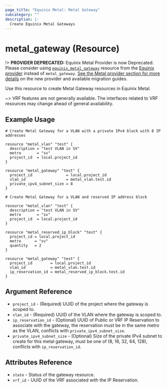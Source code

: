 ```yaml
---
page_title: "Equinix Metal: Metal Gateway"
subcategory: ""
description: |-
  Create Equinix Metal Gateways
---
```


# metal_gateway (Resource)

!> **PROVIDER DEPRECATED:** Equinix Metal Provider is now Deprecated. Please consider using [`equinix_metal_gateway`](https://registry.terraform.io/providers/equinix/equinix/latest/docs/resources/equinix_metal_gateway) resource from the [Equinix provider](https://registry.terraform.io/providers/equinix/equinix/latest/docs) instead of `metal_gateway`. [See the Metal provider section for more details](../index.md#equinix-metal-provider) on the new provider and available migration guides.

Use this resource to create Metal Gateway resources in Equinix Metal.

~> VRF features are not generally available. The interfaces related to VRF resources may change ahead of general availability.

## Example Usage

```hcl
# Create Metal Gateway for a VLAN with a private IPv4 block with 8 IP addresses

resource "metal_vlan" "test" {
  description = "test VLAN in SV"
  metro       = "sv"
  project_id  = local.project_id
}

resource "metal_gateway" "test" {
  project_id               = local.project_id
  vlan_id                  = metal_vlan.test.id
  private_ipv4_subnet_size = 8
}
```

```hcl
# Create Metal Gateway for a VLAN and reserved IP address block

resource "metal_vlan" "test" {
  description = "test VLAN in SV"
  metro       = "sv"
  project_id  = local.project_id
}

resource "metal_reserved_ip_block" "test" {
  project_id = local.project_id
  metro      = "sv"
  quantity   = 2
}

resource "metal_gateway" "test" {
  project_id        = local.project_id
  vlan_id           = metal_vlan.test.id
  ip_reservation_id = metal_reserved_ip_block.test.id
}
```

## Argument Reference

* `project_id` - (Required) UUID of the project where the gateway is scoped to.
* `vlan_id` - (Required) UUID of the VLAN where the gateway is scoped to.
* `ip_reservation_id` - (Optional) UUID of Public or VRF IP Reservation to associate with the gateway, the reservation must be in the same metro as the VLAN, conflicts with `private_ipv4_subnet_size`.
* `private_ipv4_subnet_size` - (Optional) Size of the private IPv4 subnet to create for this metal gateway, must be one of (8, 16, 32, 64, 128), conflicts with `ip_reservation_id`.

## Attributes Reference

* `state` - Status of the gateway resource.
* `vrf_id` - UUID of the VRF associated with the IP Reservation.
